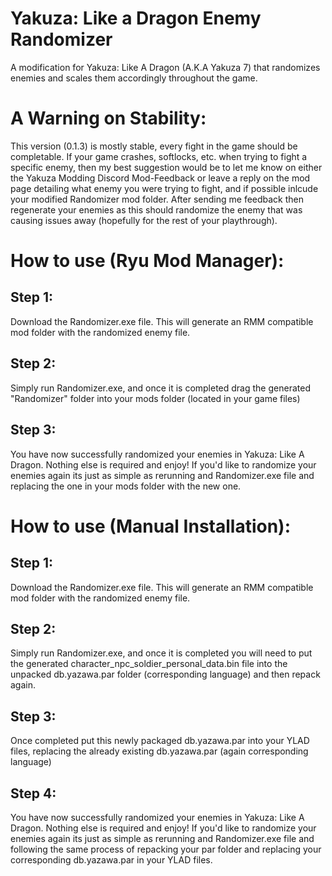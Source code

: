 # Yakuza: Like a Dragon Enemy Randomizer
A modification for Yakuza: Like A Dragon (A.K.A Yakuza 7) that randomizes enemies and scales them accordingly throughout the game.

# A Warning on Stability:
This version (0.1.3) is mostly stable, every fight in the game should be completable.
If your game crashes, softlocks, etc. when trying to fight a specific enemy, then my best suggestion would be to let me know on either 
the Yakuza Modding Discord Mod-Feedback or leave a reply on the mod page detailing what enemy you were trying to fight, and if possible
inlcude your modified Randomizer mod folder. After sending me feedback then regenerate your enemies as this should
randomize the enemy that was causing issues away (hopefully for the rest of your playthrough).

# How to use (Ryu Mod Manager):
 ## Step 1:
  
  Download the Randomizer.exe file. This will generate an RMM compatible mod folder with the randomized enemy file.
  
 ## Step 2:
  
  Simply run Randomizer.exe, and once it is completed drag the generated "Randomizer" folder into your mods folder (located in your game files)
 
 ## Step 3:
  You have now successfully randomized your enemies in Yakuza: Like A Dragon. Nothing else is required and enjoy! If you'd like to randomize your
  enemies again its just as simple as rerunning and Randomizer.exe file and replacing the one in your mods folder with the new one.

# How to use (Manual Installation):
 ## Step 1:
  
  Download the Randomizer.exe file. This will generate an RMM compatible mod folder with the randomized enemy file.
  
 ## Step 2:
  
  Simply run Randomizer.exe, and once it is completed you will need to put the generated character_npc_soldier_personal_data.bin file
  into the unpacked db.yazawa.par folder (corresponding language) and then repack again. 
  
## Step 3:
  Once completed put this newly packaged db.yazawa.par into your YLAD files, replacing the already
  existing db.yazawa.par (again corresponding language)
 
 ## Step 4:
  You have now successfully randomized your enemies in Yakuza: Like A Dragon. Nothing else is required and enjoy! If you'd like to randomize your
  enemies again its just as simple as rerunning and Randomizer.exe file and following the same process of repacking your par folder and replacing
  your corresponding db.yazawa.par in your YLAD files.